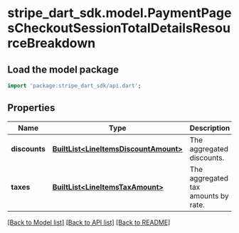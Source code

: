 # stripe_dart_sdk.model.PaymentPagesCheckoutSessionTotalDetailsResourceBreakdown

## Load the model package
```dart
import 'package:stripe_dart_sdk/api.dart';
```

## Properties
Name | Type | Description | Notes
------------ | ------------- | ------------- | -------------
**discounts** | [**BuiltList&lt;LineItemsDiscountAmount&gt;**](LineItemsDiscountAmount.md) | The aggregated discounts. | 
**taxes** | [**BuiltList&lt;LineItemsTaxAmount&gt;**](LineItemsTaxAmount.md) | The aggregated tax amounts by rate. | 

[[Back to Model list]](../README.md#documentation-for-models) [[Back to API list]](../README.md#documentation-for-api-endpoints) [[Back to README]](../README.md)


